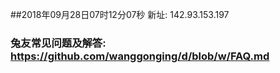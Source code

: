 ##2018年09月28日07时12分07秒 新址: 142.93.153.197
### 兔友常见问题及解答: https://github.com/wanggonging/d/blob/w/FAQ.md

